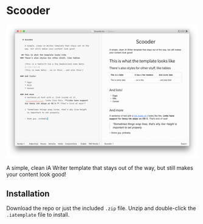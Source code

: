 # Scooder

![Screenshot of template](screenshot.png)

A simple, clean iA Writer template that stays out of the way, but still makes your content look good!

## Installation

Download the repo or just the included `.zip` file. Unzip and double-click the `.iatemplate` file to install.
